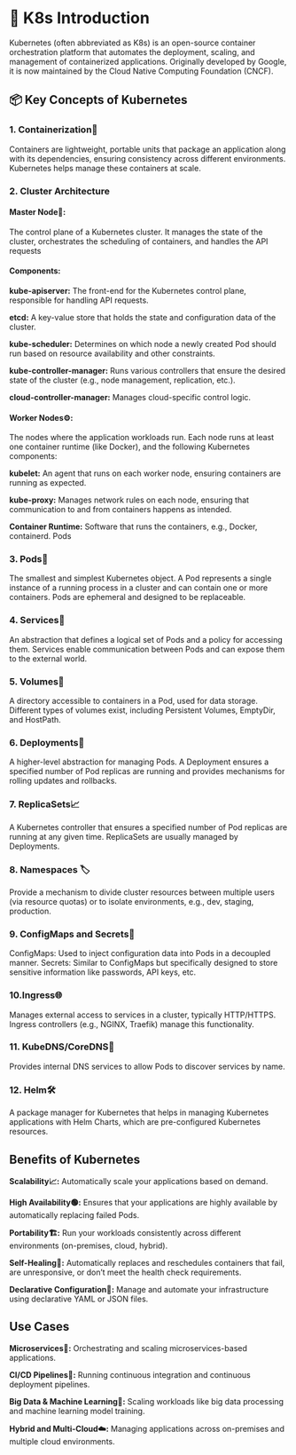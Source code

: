 # 🚀 K8s Introduction
Kubernetes (often abbreviated as K8s) is an open-source container orchestration platform that automates the deployment, scaling, and management of containerized applications. Originally developed by Google, it is now maintained by the Cloud Native Computing Foundation (CNCF).

## 📦 Key Concepts of Kubernetes
### 1. Containerization🐳

Containers are lightweight, portable units that package an application along with its dependencies, ensuring consistency across different environments. Kubernetes helps manage these containers at scale.

### 2. Cluster Architecture

#### Master Node🧠: 
The control plane of a Kubernetes cluster. It manages the state of the cluster, orchestrates the scheduling of containers, and handles the API requests
#### Components:
**kube-apiserver:** 
The front-end for the Kubernetes control plane, responsible for handling API requests.

**etcd:** 
A key-value store that holds the state and configuration data of the cluster.

**kube-scheduler:** 
Determines on which node a newly created Pod should run based on resource availability and other constraints.

**kube-controller-manager:**
Runs various controllers that ensure the desired state of the cluster (e.g., node management, replication, etc.).

**cloud-controller-manager:**
Manages cloud-specific control logic.

#### Worker Nodes⚙️: 
The nodes where the application workloads run. Each node runs at least one container runtime (like Docker), and the following Kubernetes components:

**kubelet:**
An agent that runs on each worker node, ensuring containers are running as expected.

**kube-proxy:**
Manages network rules on each node, ensuring that communication to and from containers happens as intended.

**Container Runtime:**
Software that runs the containers, e.g., Docker, containerd.
Pods

### 3. Pods🎯

The smallest and simplest Kubernetes object. A Pod represents a single instance of a running process in a cluster and can contain one or more containers. Pods are ephemeral and designed to be replaceable.

### 4. Services📡
An abstraction that defines a logical set of Pods and a policy for accessing them. Services enable communication between Pods and can expose them to the external world.

### 5. Volumes📂
A directory accessible to containers in a Pod, used for data storage. Different types of volumes exist, including Persistent Volumes, EmptyDir, and HostPath.

### 6. Deployments🚀

A higher-level abstraction for managing Pods. A Deployment ensures a specified number of Pod replicas are running and provides mechanisms for rolling updates and rollbacks.

### 7. ReplicaSets📈

A Kubernetes controller that ensures a specified number of Pod replicas are running at any given time. ReplicaSets are usually managed by Deployments.

### 8. Namespaces 🏷️

Provide a mechanism to divide cluster resources between multiple users (via resource quotas) or to isolate environments, e.g., dev, staging, production.

### 9. ConfigMaps and Secrets🔐

ConfigMaps: Used to inject configuration data into Pods in a decoupled manner.
Secrets: Similar to ConfigMaps but specifically designed to store sensitive information like passwords, API keys, etc.

### 10.Ingress🌐

Manages external access to services in a cluster, typically HTTP/HTTPS. Ingress controllers (e.g., NGINX, Traefik) manage this functionality.


### 11. KubeDNS/CoreDNS🧭

Provides internal DNS services to allow Pods to discover services by name.

### 12. Helm🛠️

A package manager for Kubernetes that helps in managing Kubernetes applications with Helm Charts, which are pre-configured Kubernetes resources.

## Benefits of Kubernetes

**Scalability📈:** Automatically scale your applications based on demand.

**High Availability🟢:** Ensures that your applications are highly available by automatically replacing failed Pods.

**Portability🏗️:** Run your workloads consistently across different environments (on-premises, cloud, hybrid).

**Self-Healing💪:** Automatically replaces and reschedules containers that fail, are unresponsive, or don’t meet the health check requirements.

**Declarative Configuration📝:** Manage and automate your infrastructure using declarative YAML or JSON files.

## Use Cases

**Microservices🧩:** Orchestrating and scaling microservices-based applications.

**CI/CD Pipelines🔄:** Running continuous integration and continuous deployment pipelines.

**Big Data & Machine Learning🧠:** Scaling workloads like big data processing and machine learning model training.

**Hybrid and Multi-Cloud☁️:** Managing applications across on-premises and multiple cloud environments.
